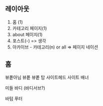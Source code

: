 ## 레이아웃
1. 홈 (1)
2. 카테고리 페이지(1)
3. about 페이지(1)
4. 포스트(-) => 생각
5. 아카이브 - 카테고리(n) or all => 페이지 네이션

## 홈
뷰퐅아님
뷰퐅
뷰퐅 탑
사이트헤드
사이트 배너

미들
바디
(바디서브?)

바텀
푸터